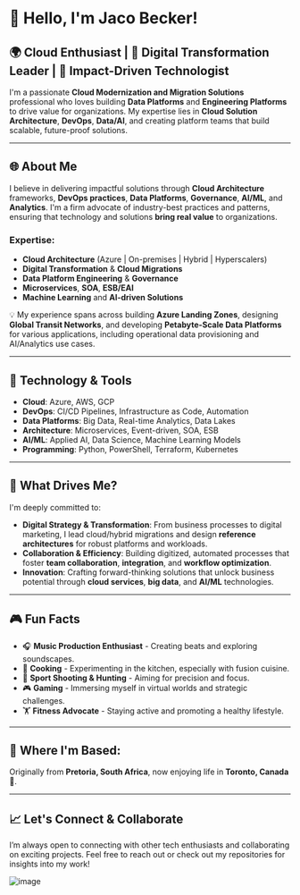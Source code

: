 # 👋 Hello, I'm Jaco Becker!

## 🌍 Cloud Enthusiast | 🚀 Digital Transformation Leader | 🎯 Impact-Driven Technologist

I'm a passionate **Cloud Modernization and Migration Solutions** professional who loves building **Data Platforms** and **Engineering Platforms** to drive value for organizations. My expertise lies in **Cloud Solution Architecture**, **DevOps**, **Data/AI**, and creating platform teams that build scalable, future-proof solutions.

---

## 🌐 About Me

I believe in delivering impactful solutions through **Cloud Architecture** frameworks, **DevOps practices**, **Data Platforms**, **Governance**, **AI/ML**, and **Analytics**. I'm a firm advocate of industry-best practices and patterns, ensuring that technology and solutions **bring real value** to organizations.

### Expertise:
- **Cloud Architecture** (Azure | On-premises | Hybrid | Hyperscalers)
- **Digital Transformation** & **Cloud Migrations**
- **Data Platform Engineering** & **Governance**
- **Microservices**, **SOA**, **ESB/EAI**
- **Machine Learning** and **AI-driven Solutions**

💡 My experience spans across building **Azure Landing Zones**, designing **Global Transit Networks**, and developing **Petabyte-Scale Data Platforms** for various applications, including operational data provisioning and AI/Analytics use cases.

---

## 🔧 Technology & Tools

- **Cloud**: Azure, AWS, GCP
- **DevOps**: CI/CD Pipelines, Infrastructure as Code, Automation
- **Data Platforms**: Big Data, Real-time Analytics, Data Lakes
- **Architecture**: Microservices, Event-driven, SOA, ESB
- **AI/ML**: Applied AI, Data Science, Machine Learning Models
- **Programming**: Python, PowerShell, Terraform, Kubernetes

---

## 🚀 What Drives Me?

I'm deeply committed to:

- **Digital Strategy & Transformation**: From business processes to digital marketing, I lead cloud/hybrid migrations and design **reference architectures** for robust platforms and workloads.
- **Collaboration & Efficiency**: Building digitized, automated processes that foster **team collaboration**, **integration**, and **workflow optimization**.
- **Innovation**: Crafting forward-thinking solutions that unlock business potential through **cloud services**, **big data**, and **AI/ML** technologies.

---

## 🎮 Fun Facts

- 🎧 **Music Production Enthusiast** - Creating beats and exploring soundscapes.
- 🍳 **Cooking** - Experimenting in the kitchen, especially with fusion cuisine.
- 🎯 **Sport Shooting & Hunting** - Aiming for precision and focus.
- 🎮 **Gaming** - Immersing myself in virtual worlds and strategic challenges.
- 🏋️ **Fitness Advocate** - Staying active and promoting a healthy lifestyle.

---

## 📍 Where I'm Based:
Originally from **Pretoria, South Africa**, now enjoying life in **Toronto, Canada** 🍁.

---

## 📈 Let's Connect & Collaborate

I’m always open to connecting with other tech enthusiasts and collaborating on exciting projects. Feel free to reach out or check out my repositories for insights into my work!

![image](https://github.com/user-attachments/assets/54b545a6-937e-48dd-8847-17ae5004b7e1)




